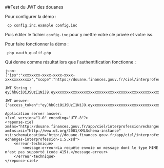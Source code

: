 ##Test du JWT des douanes

Pour configurer la démo :

     cp config.inc.example config.inc

Puis éditer le fichier ``config.inc`` pour y mettre votre clé privée et votre iss.

Pour faire fonctionner la démo :

     php oauth_qualif.php

Qui donne comme résultat lors que l'authentification fonctionne :

    json: 
    {"iss":"xxxxxxxx-xxxx-xxxx-xxxx-xxxxxxxxxxxx","scope":"https://douane.finances.gouv.fr/ciel/interprofession/v1","aud":"https://douane.finances.gouv.fr/oauth2/v1/auth","iat":1467205278000}
    
    JWT String : 
    eyJhbGciOiJSUzI1NiJ9.eyxxxxxxxxxxxxxxxxxxxxxxxxxxxxxxxxxxxxxxxxxxxxxxxxxxxxxxxxxxxxxxxxxxxxxxxxxxxxxxxxxxxxxxxxxxxxxxxxxxxxxxxxxxxxxxxxxxxxxxxxxxxxxxxxxxxxxxxxxxxxxxxxxxxxxxxxxxxxxxxxxxxxxxxxxxxxxxxxxxxxxxxxxxxxxxxxxxxxxxxxxxxxxxxxxxxxxxxxxxxxxxxxxxxxxxxxxxxxxxxxxxxxxxxx.xxxxxxxxxxxxxxxxxxxxxxxxxxxxxxxxxxxxxxxxxxxxxxxxxxxxxxxxxxxxxxxxxxxxxxxxxxxxxxxxxxxxxxxxxxxxxxxxxxxxxxxxxxxxxxxxxxxxxxxxxxxxxxxxxxxxxxxxxxxxxxxxxxxxxxxxxxxxxxxxxxxxxxxxxxxxxxxxxxxxxxxxxxxxxxxxxxxxxxxxxxxxxxxxxxxxxxxxxxxxxxxxxxxxxxxxxxxxxxxxxxxxxxxxxxxxxxxxxxxxxxxxxxxxxxxxxxxxxxxxxxxxxxxxxxxxxxxxxxxxxxxxxxxxxxxxxxxxxxxxxxxxxxxxxxxxxxxxxxxxxx
    
    JWT answer: 
    {"access_token":"eyJhbGciOiJSUzI1NiJ9.eyxxxxxxxxxxxxxxxxxxxxxxxxxxxxxxxxxxxxxxxxxxxxxxxxxxxxxxxxxxxxxxxxxxxxxxxxxxxxxxxxxxxxxxxxxxxxxxxxxxxxxxxxxxxxxxxxxxxxxxxxxxxxxxxxxxxxxxxxxxxxxxxxxxxxxxxxxxxxxxxxxxxxxxxxxxxxxxxxxxxxxxxxxxxxxxxxxxxxxxxxxxxxxxxxxxxxxxxxxxxxxxxxxxxxxxxxxxxxxxxxxxxxxxxxxxxxxxxxxxxxxxxxxxxxxxxxxxxxxxxxxxxxxxxxxxxxxxxxxxxxxxxxxxxxxxxxxxxxxxxxxxxxxxxxxxxxxxxxxxxxxxxxxxxxxxxxxxxxxxxxxxxxxxxxxxxxxxxxxxxxxxxxxxxxxxxxxxxxxxxxxxxxxxxxxxxxxxxxxx.xxxxxxxxxxxxxxxxxxxxxxxxxxxxxxxxxxxxxxxxxxxxxxxxxxxxxxxxxxxxxxxxxxxxxxxxxxxxxxxxxxxxxxxxxxxxxxxxxxxxxxxxxxxxxxxxxxxxxxxxxxxxxxxxxxxxxxxxxxxxxxxxxxxxxxxxxxxxxxxxxxxxxxxxxxxxxxxxxxxxxxxxxxxxxxxxxxxxxxxxxxxxxxxxxxxxxxxxxxxxxxxxxxxxxxxxxxxxxxxxxxxxxxxxxxxxxxxxxxxxxxxxxxxxxxxxxxxxxxxxxxxxxxxxxxxxxxxxxxxxxxxxxxxxxxxxxxxxxxxxxxxxxxxxxxxxxxxxxxxxxx","token_type":"Bearer","expires_in":3600000}
    
    Application server answer: 
    <?xml version="1.0" encoding="UTF-8"?>
    <reponse-ciel xmlns="http://douane.finances.gouv.fr/app/ciel/interprofession/echanges/1.0" xmlns:xsi="http://www.w3.org/2001/XMLSchema-instance" xsi:schemaLocation="http://douane.finances.gouv.fr/app/ciel/interprofession/echanges/1.0 echanges-interprofession-1.5.xsd">
    	<erreur-technique>
    		<message-erreur>La requête envoie un message dont le type MIME n'est pas supporté (code 415).</message-erreur>
    	</erreur-technique>
    </reponse-ciel>

